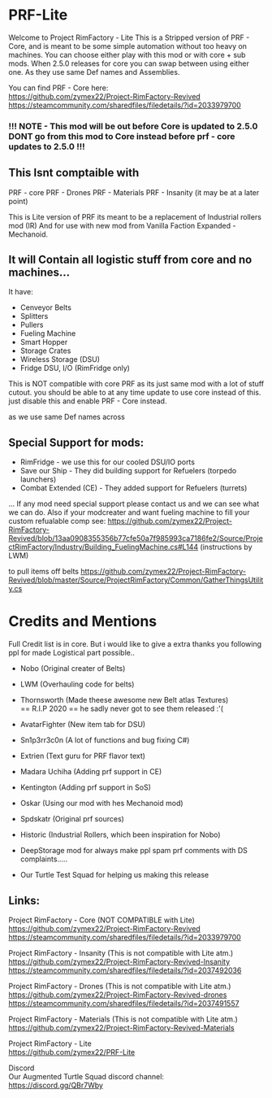# PRF-Lite
Welcome to Project RimFactory - Lite
This is a Stripped version of PRF - Core, and is meant to be some simple automation without too heavy on machines.
You can choose either play with this mod or with core + sub mods.
When 2.5.0 releases for core you can swap between using either one.
As they use same Def names and Assemblies.

You can find PRF - Core here:  
https://github.com/zymex22/Project-RimFactory-Revived  
https://steamcommunity.com/sharedfiles/filedetails/?id=2033979700  

 ### !!! NOTE - This mod will be out before Core is updated to 2.5.0 DONT go from this mod to Core instead before prf - core updates to 2.5.0 !!!
 ## This Isnt comptaible with
  PRF - core
  PRF - Drones
  PRF - Materials
  PRF - Insanity
  (it may be at a later point)

 This is Lite version of PRF its meant to be a replacement of Industrial rollers mod (IR)
 And for use with new mod from Vanilla Faction Expanded - Mechanoid.

## It will Contain all logistic stuff from core and no machines...
 It have:
 - Cenveyor Belts
 - Splitters
 - Pullers
 - Fueling Machine
 - Smart Hopper
 - Storage Crates
 - Wireless Storage (DSU)
 - Fridge DSU, I/O (RimFridge only)


 This is NOT compatible with core PRF as its just same mod with a lot of stuff cutout.
 you should be able to at any time update to use core instead of this.
 just disable this and enable PRF - Core instead.

 as we use same Def names across
 
 ## Special Support for mods:
 - RimFridge - we use this for our cooled DSU/IO ports
 - Save our Ship - They did building support for Refuelers (torpedo launchers)
 - Combat Extended (CE) - They added support for Refuelers (turrets)

... If any mod need special support please contact us and we can see what we can do.
Also if your modcreater and want fueling machine to fill your custom refualable comp see:
https://github.com/zymex22/Project-RimFactory-Revived/blob/13aa0908355356b77cfe50a7f985993ca7186fe2/Source/ProjectRimFactory/Industry/Building_FuelingMachine.cs#L144 (instructions by LWM)

to pull items off belts
https://github.com/zymex22/Project-RimFactory-Revived/blob/master/Source/ProjectRimFactory/Common/GatherThingsUtility.cs
 
 # Credits and Mentions
Full Credit list is in core.
But i would like to give a extra thanks you following ppl for made Logistical part possible..

- Nobo (Original creater of Belts)
- LWM (Overhauling code for belts)
- Thornsworth (Made theese awesome new Belt atlas Textures)  
== R.I.P 2020 == he sadly never got to see them released :'(
- AvatarFighter (New item tab for DSU)
- Sn1p3rr3c0n (A lot of functions and bug fixing C#)
- Extrien (Text guru for PRF flavor text)

- Madara Uchiha (Adding prf support in CE)
- Kentington (Adding prf support in SoS)
- Oskar (Using our mod with hes Mechanoid mod)
- Spdskatr (Original prf sources)
- Historic (Industrial Rollers, which been inspiration for Nobo)  
  
- DeepStorage mod for always make ppl spam prf comments with DS complaints.....
- Our Turtle Test Squad for helping us making this release


## Links:
Project RimFactory - Core (NOT COMPATIBLE with Lite)  
https://github.com/zymex22/Project-RimFactory-Revived  
https://steamcommunity.com/sharedfiles/filedetails/?id=2033979700  
  
Project RimFactory - Insanity (This is not compatible with Lite atm.)  
https://github.com/zymex22/Project-RimFactory-Revived-Insanity 
https://steamcommunity.com/sharedfiles/filedetails/?id=2037492036  
  
Project RimFactory - Drones (This is not compatible with Lite atm.)  
https://github.com/zymex22/Project-RimFactory-Revived-drones  
https://steamcommunity.com/sharedfiles/filedetails/?id=2037491557  
  
Project RimFactory - Materials (This is not compatible with Lite atm.)  
https://github.com/zymex22/Project-RimFactory-Revived-Materials  
  
Project RimFactory - Lite  
https://github.com/zymex22/PRF-Lite  
  
Discord  
Our Augmented Turtle Squad discord channel:  
https://discord.gg/QBr7Wby

